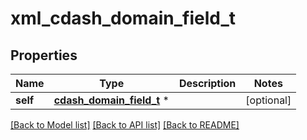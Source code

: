 # xml_cdash_domain_field_t

## Properties
Name | Type | Description | Notes
------------ | ------------- | ------------- | -------------
**self** | [**cdash_domain_field_t**](cdash_domain_field.md) \* |  | [optional] 

[[Back to Model list]](../README.md#documentation-for-models) [[Back to API list]](../README.md#documentation-for-api-endpoints) [[Back to README]](../README.md)



